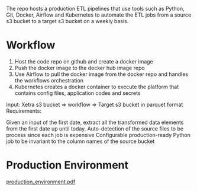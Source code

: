 The repo hosts a production ETL pipelines that use tools such as Python, Git, Docker, Airflow and 
Kubernetes to automate the ETL jobs from a source s3 bucket to a target s3 bucket on a 
weekly basis. 


# Workflow
1. Host the code repo on github and create a docker image
2. Push the docker image to the docker hub image repo
3. Use Airflow to pull the docker image from the docker repo and handles the workflows orchestration
4. Kubernetes creates a docker container to execute the platform that contains config files, application codes and secrets

Input: Xetra s3 bucket => workflow => Target s3 bucket in parquet format
Requirements: 

Given an input of the first date, extract all the transformed data elements from the first date up until today.
Auto-detection of the source files to be process since each job is expensive
Configurable production-ready Python job to be invariant to the column names of the source bucket 

# Production Environment
[production_environment.pdf](https://github.com/kaleynguyen/xetra/files/7722730/production_environment.pdf)

